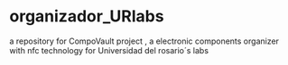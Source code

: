 # organizador_URlabs

a repository for CompoVault project , a electronic components organizer with nfc technology for Universidad del rosario´s labs 
